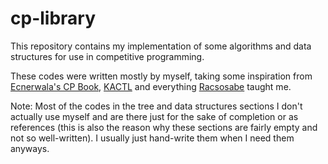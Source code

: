 # cp-library
This repository contains my implementation of some algorithms and data structures for use in competitive programming. 

These codes were written mostly by myself, taking some inspiration from [Ecnerwala's CP Book](https://github.com/ecnerwala/cp-book), [KACTL](https://github.com/kth-competitive-programming/kactl) and everything [Racsosabe](https://github.com/racsosabe) taught me.

Note: Most of the codes in the tree and data structures sections I don't actually use myself and are there just for the sake of completion or as references (this is also the reason why these sections are fairly empty and not so well-written). I usually just hand-write them when I need them anyways.
